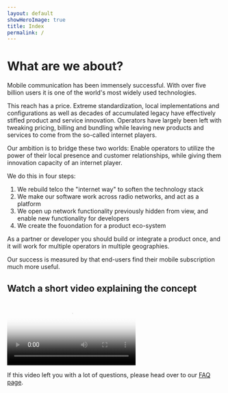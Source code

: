 ```yaml
---
layout: default
showHeroImage: true
title: Index
permalink: /
---
```


# What are we about?

Mobile communication has been immensely successful. With over five billion users it is one of the world's most widely used technologies. 

This reach has a price. Extreme standardization, local implementations and configurations as well as decades of accumulated legacy have effectively stifled product and service innovation. Operators have largely been left with tweaking pricing, billing and bundling while  leaving new products and services to come from the so-called internet players.

Our ambition is to bridge these two worlds: Enable operators to utilize the power of their local presence and customer relationships, while  giving them innovation capacity of an internet player. 

We do this in four steps: 
1. We rebuild telco the "internet way" to soften the technology stack
2. We make our software work across radio networks, and act as a platform
3. We open up network functionality previously hidden from view, and enable new functionality for developers
4. We create the fouondation for a product eco-system

As a partner or developer you should build or integrate a product once, and it will work for multiple operators in multiple geographies.

Our success is measured by that end-users find their mobile subscription much more useful.

## Watch a short video explaining the concept
<div class="video-border">
    <video controls poster="/img/video-poster.jpg">
    <source src="/video/promo.mp4" type="video/mp4">
        Your browser does not support HTML5 video players.
    </video>
</div>

If this video left you with a lot of questions, please head over to our [FAQ page](/faq).
